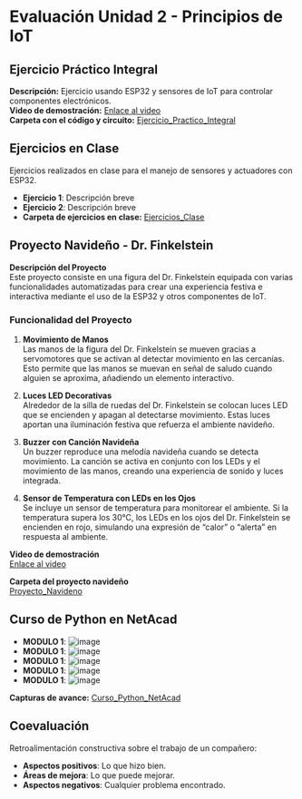 # Evaluación Unidad 2 - Principios de IoT

## Ejercicio Práctico Integral
**Descripción:** Ejercicio usando ESP32 y sensores de IoT para controlar componentes electrónicos.  
**Video de demostración:** [Enlace al video](URL_DE_TU_VIDEO)  
**Carpeta con el código y circuito:** [Ejercicio_Practico_Integral](./Ejercicio_Practico_Integral/)

## Ejercicios en Clase
Ejercicios realizados en clase para el manejo de sensores y actuadores con ESP32.
- **Ejercicio 1**: Descripción breve  
- **Ejercicio 2**: Descripción breve  
- **Carpeta de ejercicios en clase:** [Ejercicios_Clase](./Ejercicios_Clase/)

## Proyecto Navideño - Dr. Finkelstein

**Descripción del Proyecto**  
Este proyecto consiste en una figura del Dr. Finkelstein equipada con varias funcionalidades automatizadas para crear una experiencia festiva e interactiva mediante el uso de la ESP32 y otros componentes de IoT.

### Funcionalidad del Proyecto
1. **Movimiento de Manos**  
   Las manos de la figura del Dr. Finkelstein se mueven gracias a servomotores que se activan al detectar movimiento en las cercanías. Esto permite que las manos se muevan en señal de saludo cuando alguien se aproxima, añadiendo un elemento interactivo.

2. **Luces LED Decorativas**  
   Alrededor de la silla de ruedas del Dr. Finkelstein se colocan luces LED que se encienden y apagan al detectarse movimiento. Estas luces aportan una iluminación festiva que refuerza el ambiente navideño.

3. **Buzzer con Canción Navideña**  
   Un buzzer reproduce una melodía navideña cuando se detecta movimiento. La canción se activa en conjunto con los LEDs y el movimiento de las manos, creando una experiencia de sonido y luces integrada.

4. **Sensor de Temperatura con LEDs en los Ojos**  
   Se incluye un sensor de temperatura para monitorear el ambiente. Si la temperatura supera los 30°C, los LEDs en los ojos del Dr. Finkelstein se encienden en rojo, simulando una expresión de “calor” o “alerta” en respuesta al ambiente.

**Video de demostración**  
[Enlace al video](URL_DE_TU_VIDEO)

**Carpeta del proyecto navideño**  
[Proyecto_Navideno](./Proyecto_Navideno/)

## Curso de Python en NetAcad 
- **MODULO 1**: ![image](https://github.com/user-attachments/assets/c86709f9-eb6d-47ed-9691-7e8b6c25fc3e)
- **MODULO 1**: ![image](https://github.com/user-attachments/assets/92c1776d-b904-431f-827d-255f3edf5cf0)
- **MODULO 1**: ![image](https://github.com/user-attachments/assets/c1efdca9-ae69-40c9-a132-dc2a6184e878)
- **MODULO 1**: ![image](https://github.com/user-attachments/assets/3f65761c-43d9-49e1-950b-d190fc07f7a9)
- **MODULO 1**: ![image](https://github.com/user-attachments/assets/e5f6e392-5473-4307-bbc3-6966fdc110a8)






**Capturas de avance:** [Curso_Python_NetAcad](./Curso_Python_NetAcad/)

## Coevaluación
Retroalimentación constructiva sobre el trabajo de un compañero:
- **Aspectos positivos**: Lo que hizo bien.
- **Áreas de mejora**: Lo que puede mejorar.
- **Aspectos negativos**: Cualquier problema encontrado.
